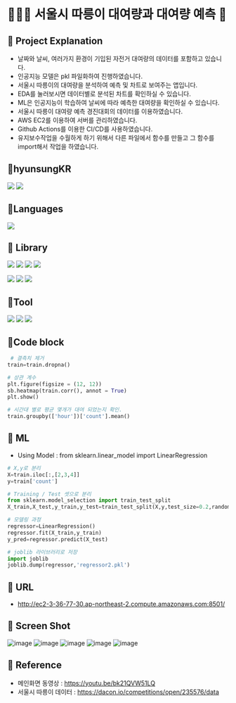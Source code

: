 # 🚴🏻‍♀️ 서울시 따릉이 대여량과 대여량 예측 👀


## 📌 Project Explanation
* 날짜와 날씨, 여러가지 환경이 기입된 자전거 대여량의 데이터를 포함하고 있습니다.
* 인공지능 모델은 pkl 파일화하여 진행하였습니다.
* 서울시 따릉이의 대여량을 분석하여 예측 및 차트로 보여주는 앱입니다.
* EDA를 눌러보시면 데이터별로 분석된 차트를 확인하실 수 있습니다.
* ML은 인공지능이 학습하여 날씨에 따라 예측한 대여량을 확인하실 수 있습니다.
* 서울시 따릉이 대여량 예측 경진대회의 데이터를 이용하였습니다.
* AWS EC2를 이용하여 서버를 관리하였습니다.
* Github Actions를 이용한 CI/CD를 사용하였습니다.
* 유지보수작업을 수월하게 하기 위해서 다른 파일에서 함수를 만들고 그 함수를 import해서 작업을 하였습니다.

## 📌hyunsungKR
<a href="https://github.com/hyunsungKR/"><img src="https://img.shields.io/badge/GitHub-181717?style=flat-square&logo=GitHub&logoColor=white"/></a> <a href="https://hyunsungstory.tistory.com/"><img src="https://img.shields.io/badge/Tistory-466BB0?style=flat-square&logo=Tistory&logoColor=white"/></a>

## 📌Languages
<img src="https://img.shields.io/badge/Python-3776AB?style=flat-square&logo=Python&logoColor=white"/>

## 📌 Library
<img src="https://img.shields.io/badge/NumPy-013243?style=flat-square&logo=NumPy&logoColor=white"/> <img src="https://img.shields.io/badge/pandas-150458?style=flat-square&logo=pandas&logoColor=white"/> <img src="https://img.shields.io/badge/Streamlit-FF4B4B?style=flat-square&logo=Streamlit&logoColor=white"/> <img src="https://img.shields.io/badge/matplotlib.pyplot-40AEF0?style=flat-square&logo=&logoColor=white"/> 

<img src="https://img.shields.io/badge/Seaborn-006600?style=flat-square&logo=&logoColor=white"/> <img src="https://img.shields.io/badge/scikit-learn-F7931E?style=flat-square&logo=scikit-learn&logoColor=white"/> <img src="https://img.shields.io/badge/SciPy-8CAAE6?style=flat-square&logo=SciPy&logoColor=white"/>   

## 📌Tool
<img src="https://img.shields.io/badge/Visual Studio Code-007ACC?style=flat-square&logo=Visual Studio Code&logoColor=white"/> <img src="https://img.shields.io/badge/Anaconda-44A833?style=flat-square&logo=Anaconda&logoColor=white"/> <img src="https://img.shields.io/badge/Amazon AWS-232F3E?style=flat-square&logo=Amazon AWS&logoColor=white"/> 

## 📌Code block
```python
 # 결측치 제거
train=train.dropna()
```
```python
# 상관 계수
plt.figure(figsize = (12, 12))
sb.heatmap(train.corr(), annot = True)
plt.show()
```
```python
# 시간대 별로 평균 몇개가 대여 되었는지 확인.
train.groupby(['hour'])['count'].mean()
```

## 📌 ML
* Using Model : from sklearn.linear_model import LinearRegression
```python
# X,y로 분리
X=train.iloc[:,[2,3,4]]
y=train['count']
```
```python
# Training / Test 셋으로 분리
from sklearn.model_selection import train_test_split
X_train,X_test,y_train,y_test=train_test_split(X,y,test_size=0.2,random_state=19)
```
```python
# 모델링 과정
regressor=LinearRegression()
regressor.fit(X_train,y_train)
y_pred=regressor.predict(X_test)
```
```python
# joblib 라이브러리로 저장
import joblib
joblib.dump(regressor,'regressor2.pkl')
```





## 📌 URL
  - http://ec2-3-36-77-30.ap-northeast-2.compute.amazonaws.com:8501/

## 📌 Screen Shot
![image](https://user-images.githubusercontent.com/120348500/208594640-9bfb3de6-6f38-446e-91bf-c2f0339a558d.png)
![image](https://user-images.githubusercontent.com/120348500/208594695-93fe2f53-f990-4775-ac3a-84236ad645a9.png)
![image](https://user-images.githubusercontent.com/120348500/208594739-c5f96bf9-1ea5-4c7c-bf2b-a31b7d7c3196.png)
![image](https://user-images.githubusercontent.com/120348500/208594810-d1728dd9-9d47-4c59-9668-ec41a8f8525c.png)
![image](https://user-images.githubusercontent.com/120348500/208594857-f99ce906-738d-4f14-a6df-aeb1023cb6b6.png)


## 📌 Reference

* 메인화면 동영상 : https://youtu.be/bk21QVW51LQ
* 서울시 따릉이 데이터 : https://dacon.io/competitions/open/235576/data
